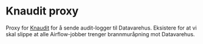 # Knaudit proxy

Proxy for [Knaudit](https://github.com/navikt/knaudit/) for å sende audit-logger til Datavarehus.
Eksistere for at vi skal slippe at alle Airflow-jobber trenger brannmuråpning mot Datavarehus.

